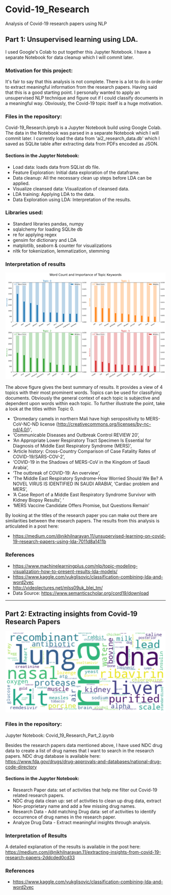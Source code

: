 # Covid-19_Research
Analysis of Covid-19 research papers using NLP

## Part 1: Unsupervised learning using LDA.

I used Google's Colab to put together this Jupyter Notebook. I have a separate Notebook for data cleanup which I will commit later.

### Motivation for this project:
It's fair to say that this analysis is not complete. There is a lot to do in order to extract meaningful information from the research papers. Having said that this is a good starting point. I personally wanted to apply an unsupervised NLP technique and figure out if I could classify documents in a meaningful way. Obviously, the Covid-19 topic itself is a huge motivation.

### Files in the repository:
Covid-19_Research.ipnyb is a Jupyter Notebook build using Google Colab.
The data in the Notebook was parsed in a separate Notebook which I will commit later. I currently load the data from 'ai2_research_data.db' which I saved as SQLite table after extracting data from PDFs encoded as JSON.

#### Sections in the Jupyter Notebook:
- Load data: loads data from SQList db file.
- Feature Exploration: Initial data exploration of the dataframe.
- Data cleanup: All the necessary clean up steps before LDA can be applied.
- Visualize cleansed data: Visualization of cleansed data.
- LDA training: Applying LDA to the data.
- Data Exploration using LDA: Interpretation of the results.

### Libraries used:
- Standard libraries pandas, numpy
- sqlalchemy for loading SQLite db
- re for applying regex
- gensim for dictionary and LDA
- matplotlib, seaborn & counter for visualizations
- nltk for tokenization, lemmatization, stemming

### Interpretation of results
![GitHub Logo](/top4topics.png)

The above figure gives the best summary of results. It provides a view of 4 topics with their most prominent words. Topics can be used for classifying documents. Obviously the general context of each topic is subjective and dependent upon words within each topic. To further illustrate the point, take a look at the titles within Topic 0.

- ‘Dromedary camels in northern Mali have high seropositivity to MERS-CoV-NC-ND license (http://creativecommons.org/licenses/by-nc-nd/4.0/)',
- ‘Communicable Diseases and Outbreak Control REVIEW 20’,
- ‘An Appropriate Lower Respiratory Tract Specimen Is Essential for Diagnosis of Middle East Respiratory Syndrome (MERS)’,
- ‘Article history: Cross-Country Comparison of Case Fatality Rates of COVID-19/SARS-COV-2’,
- ‘COVID-19 in the Shadows of MERS-CoV in the Kingdom of Saudi Arabia’,
- ‘The outbreak of COVID-19: An overview’,
- ‘The Middle East Respiratory Syndrome-How Worried Should We Be? A NOVEL VIRUS IS IDENTIFIED IN SAUDI ARABIA’, ‘Cardiac problem and MERS’,
- ‘A Case Report of a Middle East Respiratory Syndrome Survivor with Kidney Biopsy Results’, ‘
- ‘MERS Vaccine Candidate Offers Promise, but Questions Remain’

By looking at the titles of the research paper you can make out there are similarities between the research papers. The results from this analysis is articulated in a post here:
- https://medium.com/@nikhilnarayan.11/unsupervised-learning-on-covid-19-research-papers-using-lda-7011d8a1411b

### References
- https://www.machinelearningplus.com/nlp/topic-modeling-visualization-how-to-present-results-lda-models/
- https://www.kaggle.com/vukglisovic/classification-combining-lda-and-word2vec
- http://videolectures.net/mlss09uk_blei_tm/
- Data Source: https://www.semanticscholar.org/cord19/download

----------------------------------------------------------------------------------------------------------------------------------------

## Part 2: Extracting insights from Covid-19 Research Papers

![GitHub Logo](/word_cloud.png)


### Files in the repository:
Jupyter Notebook: Covid_19_Research_Part_2.ipynb

Besides the research papers data mentioned above, I have used NDC drug data to create a list of drug names that I want to search in the research papers. NDC drug database is available here:
https://www.fda.gov/drugs/drug-approvals-and-databases/national-drug-code-directory

#### Sections in the Jupyter Notebook:
- Research Paper data: set of activities that help me filter out Covid-19 related research papers.
- NDC drug data clean up: set of activities to clean up drug data, extract Non-proprietary name and add a few missing drug names.
- Research Data - Add matching Drug data: set of activities to identify occurrence of drug names in the research paper.
- Analyze Drug Data - Extract meaningful insights through analysis.

### Interpretation of Results
A detailed explanation of the results is available in the post here:
https://medium.com/@nikhilnarayan.11/extracting-insights-from-covid-19-research-papers-2ddcded0cd33

### References
- https://www.kaggle.com/vukglisovic/classification-combining-lda-and-word2vec

